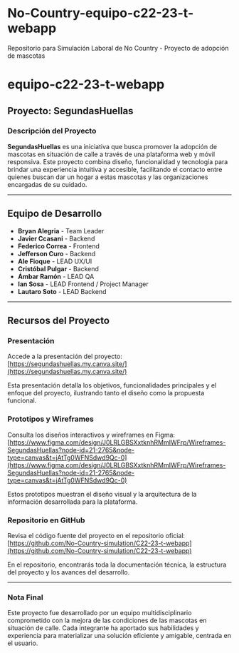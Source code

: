 # No-Country-equipo-c22-23-t-webapp
Repositorio para Simulación Laboral de No Country - Proyecto de adopción de mascotas

# equipo-c22-23-t-webapp

## Proyecto: **SegundasHuellas**

### Descripción del Proyecto
**SegundasHuellas** es una iniciativa que busca promover la adopción de mascotas en situación de calle a través de una plataforma web y móvil responsiva. Este proyecto combina diseño, funcionalidad y tecnología para brindar una experiencia intuitiva y accesible, facilitando el contacto entre quienes buscan dar un hogar a estas mascotas y las organizaciones encargadas de su cuidado.

---

## Equipo de Desarrollo

- **Bryan Alegria** - Team Leader  
- **Javier Ccasani** - Backend  
- **Federico Correa** - Frontend  
- **Jefferson Curo** - Backend  
- **Ale Fioque** - LEAD UX/UI  
- **Cristóbal Pulgar** - Backend  
- **Ámbar Ramón** - LEAD QA  
- **Ian Sosa** - LEAD Frontend / Project Manager  
- **Lautaro Soto** - LEAD Backend  

---

## Recursos del Proyecto

### Presentación
Accede a la presentación del proyecto:  
[https://segundashuellas.my.canva.site/](https://segundashuellas.my.canva.site/)

Esta presentación detalla los objetivos, funcionalidades principales y el enfoque del proyecto, ilustrando tanto el diseño como la propuesta funcional.

### Prototipos y Wireframes
Consulta los diseños interactivos y wireframes en Figma:  
[https://www.figma.com/design/J0LRLGBSXxtknhRMmIWFrp/Wireframes-SegundasHuellas?node-id=21-2765&node-type=canvas&t=jAtTg0WFNSdwd9Qc-0](https://www.figma.com/design/J0LRLGBSXxtknhRMmIWFrp/Wireframes-SegundasHuellas?node-id=21-2765&node-type=canvas&t=jAtTg0WFNSdwd9Qc-0)

Estos prototipos muestran el diseño visual y la arquitectura de la información desarrollada para la plataforma.

### Repositorio en GitHub
Revisa el código fuente del proyecto en el repositorio oficial:  
[https://github.com/No-Country-simulation/C22-23-t-webapp](https://github.com/No-Country-simulation/C22-23-t-webapp)

En el repositorio, encontrarás toda la documentación técnica, la estructura del proyecto y los avances del desarrollo.

---

### Nota Final
Este proyecto fue desarrollado por un equipo multidisciplinario comprometido con la mejora de las condiciones de las mascotas en situación de calle. Cada integrante ha aportado sus habilidades y experiencia para materializar una solución eficiente y amigable, centrada en el usuario.
